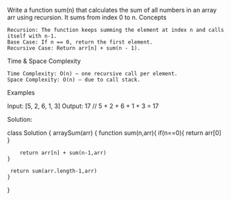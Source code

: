 Write a function sum(n) that calculates the sum of all numbers in an array arr using recursion. It sums from index 0 to n.
Concepts

    Recursion: The function keeps summing the element at index n and calls itself with n-1.
    Base Case: If n == 0, return the first element.
    Recursive Case: Return arr[n] + sum(n - 1).

Time & Space Complexity

    Time Complexity: O(n) – one recursive call per element.
    Space Complexity: O(n) – due to call stack.

Examples

Input: [5, 2, 6, 1, 3]
Output: 17
// 5 + 2 + 6 + 1 + 3 = 17


Solution:

class Solution {
    arraySum(arr) {
       function sum(n,arr){
        if(n==0){
            return arr[0]
        }
        
        return arr[n] + sum(n-1,arr)
    }
    
     return sum(arr.length-1,arr)
    }
    
    
}